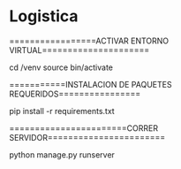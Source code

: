 # Logistica

=================ACTIVAR ENTORNO VIRTUAL=====================

cd /venv
source bin/activate

===========INSTALACION DE PAQUETES REQUERIDOS================

pip install -r requirements.txt

=======================CORRER SERVIDOR======================= 

python manage.py runserver 
